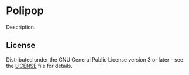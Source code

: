 # Polipop

Description.

## License

Distributed under the GNU General Public License version 3 or later - see the [LICENSE](LICENSE) file for details.
